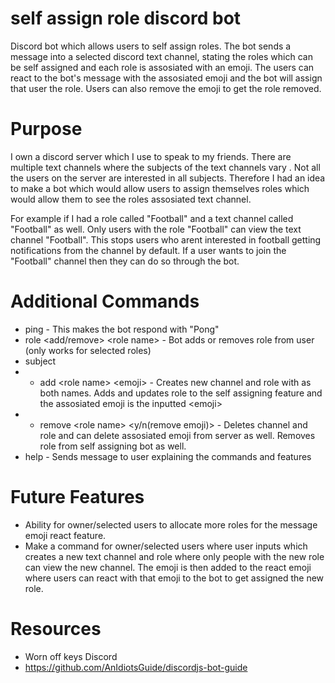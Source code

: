 # self assign role discord bot
 Discord bot which allows users to self assign roles. The bot sends a message into a selected discord text channel, stating the roles which can be self assigned and each role is assosiated with an emoji. The users can react to the bot's message with the assosiated emoji and the bot will assign that user the role. Users can also remove the emoji to get the role removed. 

# Purpose
I own a discord server which I use to speak to my friends. There are multiple text channels where the subjects of the text channels vary . Not all the users on the server are interested in all subjects. Therefore I had an idea to make a bot which would allow users to assign themselves roles which would allow them to see the roles assosiated text channel. 

For example if I had a role called "Football" and a text channel called "Football" as well. Only users with the role "Football" can view the text channel "Football". This stops users who arent interested in football getting notifications from the channel by default. If a user wants to join the "Football" channel then they can do so through the bot.

# Additional Commands
+ ping - This makes the bot respond with "Pong"
+ role <add/remove> \<role name\> - Bot adds or removes role from user (only works for selected roles)
+ subject
+ + add \<role name\> \<emoji\> - Creates new channel and role with <role name> as both names. Adds and updates role to the self assigning feature and the assosiated emoji is the inputted \<emoji\>
+ + remove \<role name\> <y/n(remove emoji)> - Deletes channel and role and can delete assosiated emoji from server as well. Removes role from self assigning bot as well.
+ help - Sends message to user explaining the commands and features

# Future Features
+ Ability for owner/selected users to allocate more roles for the message emoji react feature.
+ Make a command for owner/selected users where user inputs <role name> <channel name> <emoji> which creates a new text channel and role where only people with the new role can view the new channel. The emoji is then added to the react emoji where users can react with that emoji to the bot to get assigned the new role.
# Resources
+ Worn off keys Discord
+ https://github.com/AnIdiotsGuide/discordjs-bot-guide 
